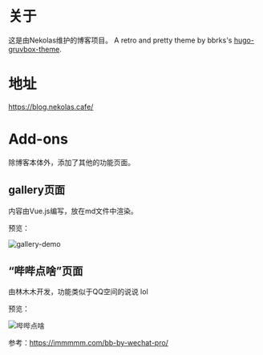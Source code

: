 # 关于
这是由Nekolas维护的博客项目。
A retro and pretty theme by bbrks's [hugo-gruvbox-theme](https://github.com/bbrks/hugo-gruvbox-theme).
# 地址
https://blog.nekolas.cafe/
# Add-ons
除博客本体外，添加了其他的功能页面。
## gallery页面
内容由Vue.js编写，放在md文件中渲染。    

预览：  

![gallery-demo](https://nic-gz-1308403500.file.myqcloud.com/posts/README-2022-05-26-15-03-12.png)
## “哔哔点啥”页面
由林木木开发，功能类似于QQ空间的说说 lol    

预览：  

![哔哔点啥](https://nic-gz-1308403500.file.myqcloud.com/posts/README-2022-05-26-15-06-14.png)  

参考：https://immmmm.com/bb-by-wechat-pro/